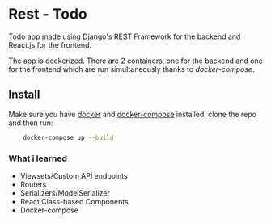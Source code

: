 # Rest - Todo

Todo app made using Django's REST Framework for the backend and React.js for the frontend.

The app is dockerized. There are 2 containers, one for the backend and one for the frontend which are run simultaneously thanks to *docker-compose*.

## Install

Make sure you have [docker](https://docs.docker.com/install/) and [docker-compose](https://docs.docker.com/compose/install/) installed, clone the repo and then run:

```bash
    docker-compose up --build
```

### What i learned

- Viewsets/Custom API endpoints
- Routers
- Serializers/ModelSerializer
- React Class-based Components
- Docker-compose

